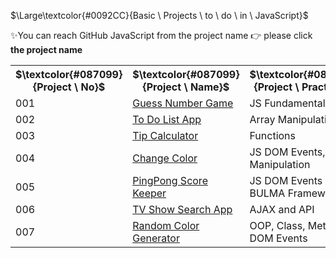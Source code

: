 $\Large\textcolor{#0092CC}{Basic \ Projects \ to \ do \ in \ JavaScript}$

✨You can reach GitHub JavaScript from the project name 👉 please click **the project name**

<table style="width:100%">
  <tr>
    <th class="title">$\textcolor{#087099}{Project \ No}$</th>
    <th class="title">$\textcolor{#087099}{Project \ Name}$</th>
    <th class="title">$\textcolor{#087099}{Project \ Practise}$</th>
  </tr>
  <tr>
    <td>001</td>
    <td><a href="https://github.com/FCimendere/Dive-into-JS/tree/main/guessNumberGame">Guess Number Game </a></td>
    <td>JS Fundamentals</td>
  </tr>
  <tr>
    <td>002</td>
    <td><a href="https://github.com/FCimendere/Dive-into-JS/tree/main/ToDoListProject">To Do List App </a></td>
    <td>Array Manipulations</td>
  </tr>
  <tr>
    <td>003</td>
    <td><a href="https://github.com/FCimendere/Dive-into-JS/tree/main/tipCalculator">Tip Calculator </a></td>
    <td>Functions</td>
  </tr>
  <tr>
    <td>004</td>
    <td><a href="https://github.com/FCimendere/Dive-into-JS/tree/main/changeColor">Change Color </a></td>
    <td>JS DOM Events, DOM Manipulation</td>
  </tr>
<tr>
    <td>005</td>
    <td><a href="https://github.com/FCimendere/Dive-into-JS/tree/main/scoreKeeper">PingPong Score Keeper</a></td>
    <td>JS DOM Events & BULMA Framework</td>
  </tr>
  <tr>
    <td>006</td>
    <td><a href="https://github.com/FCimendere/Dive-into-JS/tree/main/TvShowSearchApp">TV Show Search App</a></td>
    <td>AJAX and API</td>
  </tr>
  <tr>
    <td>007</td>
    <td><a href="https://github.com/FCimendere/Dive-into-JS/tree/main/ColorGenerator">Random Color Generator</a></td>
    <td>OOP, Class, Method, DOM Events</td>
  </tr>






  
</table>
